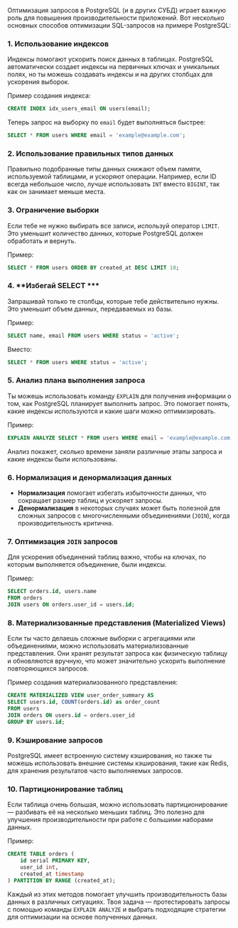 Оптимизация запросов в PostgreSQL (и в других СУБД) играет важную роль для повышения производительности приложений. Вот несколько основных способов оптимизации SQL-запросов на примере PostgreSQL:

### 1. **Использование индексов**

Индексы помогают ускорить поиск данных в таблицах. PostgreSQL автоматически создает индексы на первичных ключах и уникальных полях, но ты можешь создавать индексы и на других столбцах для ускорения выборок.

Пример создания индекса:

```SQL
CREATE INDEX idx_users_email ON users(email);
```

Теперь запрос на выборку по `email` будет выполняться быстрее:

```SQL
SELECT * FROM users WHERE email = 'example@example.com';
```

### 2. **Использование правильных типов данных**

Правильно подобранные типы данных снижают объем памяти, используемой таблицами, и ускоряют операции. Например, если ID всегда небольшое число, лучше использовать `INT` вместо `BIGINT`, так как он занимает меньше места.

### 3. **Ограничение выборки**

Если тебе не нужно выбирать все записи, используй оператор `LIMIT`. Это уменьшит количество данных, которые PostgreSQL должен обработать и вернуть.

Пример:

```SQL
SELECT * FROM users ORDER BY created_at DESC LIMIT 10;
```

### 4. **Избегай SELECT ***

Запрашивай только те столбцы, которые тебе действительно нужны. Это уменьшит объем данных, передаваемых из базы.

Пример:

```SQL
SELECT name, email FROM users WHERE status = 'active';
```

Вместо:

```SQL
SELECT * FROM users WHERE status = 'active';
```

### 5. **Анализ плана выполнения запроса**

Ты можешь использовать команду `EXPLAIN` для получения информации о том, как PostgreSQL планирует выполнить запрос. Это помогает понять, какие индексы используются и какие шаги можно оптимизировать.

Пример:

```SQL
EXPLAIN ANALYZE SELECT * FROM users WHERE email = 'example@example.com';
```

Анализ покажет, сколько времени заняли различные этапы запроса и какие индексы были использованы.

### 6. **Нормализация и денормализация данных**

- **Нормализация** помогает избегать избыточности данных, что сокращает размер таблиц и ускоряет запросы.
- **Денормализация** в некоторых случаях может быть полезной для сложных запросов с многочисленными объединениями (`JOIN`), когда производительность критична.

### 7. **Оптимизация `JOIN` запросов**

Для ускорения объединений таблиц важно, чтобы на ключах, по которым выполняется объединение, были индексы.

Пример:

```SQL
SELECT orders.id, users.name
FROM orders
JOIN users ON orders.user_id = users.id;
```

### 8. **Материализованные представления (Materialized Views)**

Если ты часто делаешь сложные выборки с агрегациями или объединениями, можно использовать материализованные представления. Они хранят результат запроса как физическую таблицу и обновляются вручную, что может значительно ускорить выполнение повторяющихся запросов.

Пример создания материализованного представления:

```SQL
CREATE MATERIALIZED VIEW user_order_summary AS
SELECT users.id, COUNT(orders.id) as order_count
FROM users
JOIN orders ON users.id = orders.user_id
GROUP BY users.id;
```

### 9. **Кэширование запросов**

PostgreSQL имеет встроенную систему кэширования, но также ты можешь использовать внешние системы кэширования, такие как Redis, для хранения результатов часто выполняемых запросов.

### 10. **Партиционирование таблиц**

Если таблица очень большая, можно использовать партиционирование — разбивать её на несколько меньших таблиц. Это полезно для улучшения производительности при работе с большими наборами данных.

Пример:

```SQL
CREATE TABLE orders (
    id serial PRIMARY KEY,
    user_id int,
    created_at timestamp
) PARTITION BY RANGE (created_at);
```

Каждый из этих методов помогает улучшить производительность базы данных в различных ситуациях. Твоя задача — протестировать запросы с помощью команды `EXPLAIN ANALYZE` и выбрать подходящие стратегии для оптимизации на основе полученных данных.